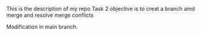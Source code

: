 This is the description of my repo
Task 2 objective is to creat a branch amd merge and resolve merge conflicts

 Modification in main branch.
